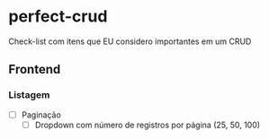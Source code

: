 # perfect-crud
Check-list com itens que EU considero importantes em um CRUD

## Frontend

### Listagem
- [ ] Paginação
  - [ ] Dropdown com número de registros por página (25, 50, 100)
